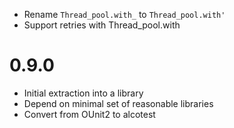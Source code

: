 * Rename `Thread_pool.with_` to `Thread_pool.with'`
* Support retries with Thread_pool.with

0.9.0
=====

* Initial extraction into a library
* Depend on minimal set of reasonable libraries
* Convert from OUnit2 to alcotest
